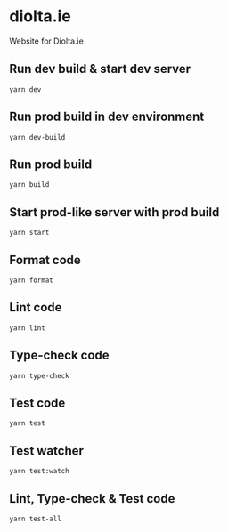 # diolta.ie

Website for Díolta.ie

## Run dev build & start dev server

`yarn dev`

## Run prod build in dev environment

`yarn dev-build`

## Run prod build

`yarn build`

## Start prod-like server with prod build

`yarn start`

## Format code

`yarn format`

## Lint code

`yarn lint`

## Type-check code

`yarn type-check`

## Test code

`yarn test`

## Test watcher

`yarn test:watch`

## Lint, Type-check & Test code

`yarn test-all`
